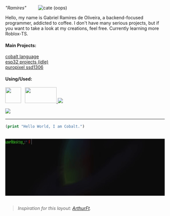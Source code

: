 <a href="https://github.com/RamiresOliv"> <img src="https://avatars.githubusercontent.com/u/69019082?v=4" alt="cate (oops)" min-width="400px" max-width="400px" width="400px" align="right"> </a>
<i>"Ramires"</i><br>
<p align="left">Hello, my name is Gabriel Ramires de Oliveira, a backend-focused programmer, addicted to coffee. I don't have many serious projects, but if you want to take a look at my creations, feel free.
Currently learning more Roblox-TS.
</p

---

<font align="left">
<h4>Main Projects:</h4>
<a href="https://github.com/RamiresOliv/cobalt">cobalt language</a>
<br>
<a href="https://github.com/RamiresOliv/esp-projects">esp32 projects (idle)</a>
<br>
<a href="https://github.com/RamiresOliv/puropixel-ssd1306">puropixel ssd1306</a>
<br>
</font>
<h4>Using/Used:</h4>

<a href="https://roblox-ts.com/"><img height="50px" width="50px" src="https://github.com/user-attachments/assets/38c71ae9-2007-42e6-af0f-db395af752f8"></a>&nbsp;&nbsp;&nbsp;<a href="https://rojo.space/"><img height="50px" width="100px" src="https://github.com/user-attachments/assets/9e15aeac-d247-4de6-9fa1-16af656441a7">
<img src="https://skillicons.dev/icons?i=ts,lua,py,js,ruby,cpp,java,react&theme=dark">

<img src="https://skillicons.dev/icons?i=robloxstudio,vscode,arduino,blender,raspberrypi,linux,windows&theme=dark">

---

```clojure
(print "Hello World, I am Cobalt.")
```

<br>
<a href="https://ramiresoliv.github.io/Cobalt"> <img src="gif_footer.gif" alt="insane background (oops)" height="180px" width="1100px" align="center"> </a>
<br><br>

> <i>Inspiration for this layout: <a href="https://github.com/ArthurFt">ArthurFt</a>.</i>
